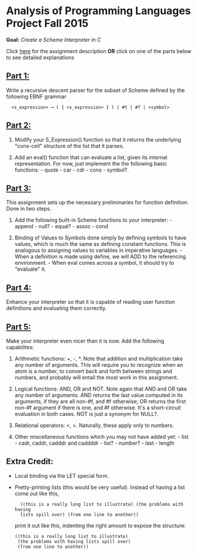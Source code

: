 # Analysis of Programming Languages Project Fall 2015
**Goal:** *Create a Scheme Interpreter in C*

Click [here](http://cs.clarku.edu/~fgreen/courses/cs170/CS170HW/index.html)
for the assignment description **OR** click on one of the parts below to see detailed explanations

## [Part 1:](http://cs.clarku.edu/~fgreen/courses/cs170/CS170HW/CS170Proj1.html) 
  Write a recursive descent parser for the subset of Scheme defined by the following EBNF grammar

      <s_expression> ⟶ ( { <s_expression> } ) | #t | #f | <symbol> 

## [Part 2:](http://cs.clarku.edu/~fgreen/courses/cs170/CS170HW/CS170Proj2.html)
  1. Modify your S_Expression() function so that it returns the underlying "cons-cell" structure of the list that it parses.

  2. Add an eval() function that can evaluate a list, given its internal representation. For now, just implement the the following basic functions: 
    - quote
    - car
    - cdr
    - cons
    - symbol?.

## [Part 3:](http://cs.clarku.edu/~fgreen/courses/cs170/CS170HW/CS170Proj3.html)
This assignment sets up the necessary preliminaries for function definition. Done in two steps.
  1. Add the following built-in Scheme functions to your interpreter:
    - append
    - null?
    - equal?
    - assoc
    - cond
  
  2. Binding of Values to Symbols done simply by defining symbols to have values, which is much the same as defining constant functions. This is analogous to assigning values to variables in imperative languages.
    - When a definition is made using define, we will ADD to the referencing environment.
    - When eval comes across a symbol, it should try to "evaluate" it.

## [Part 4:](http://cs.clarku.edu/~fgreen/courses/cs170/CS170HW/CS170Proj4.html)
  Enhance your interpreter so that it is capable of reading user function definitions and evaluating them correctly.

## [Part 5:](http://cs.clarku.edu/~fgreen/courses/cs170/CS170HW/CS170Proj5.html)
  Make your interpreter even nicer than it is now. Add the following capabilites:
  1. Arithmetic functions: +, -, *. Note that addition and multiplication take any number of arguments. This will require you to recognize when an atom is a number, to convert back and forth between strings and numbers, and probably will entail the most work in this assignment.
  
  2. Logical functions: AND, OR and NOT. Note again that AND and OR take any number of arguments. AND returns the last value computed in its arguments, if they are all non-#f, and #f otherwise; OR returns the first non-#f argument if there is one, and #f otherwise. It's a short-circuit evaluation in both cases. NOT is just a synonym for NULL?.
  
  3. Relational operators: <, >. Naturally, these apply only to numbers.
  
  4. Other miscellaneous functions which you may not have added yet:
    - list
    - cadr, caddr, cadddr and caddddr
    - list?
    - number?
    - last
    - length

## Extra Credit:
+ Local binding via the LET special form. 
+ Pretty-printing lists (this would be very useful). Instead of having a list come out like this,

        ((this is a really long list to illustrate) (the problems with having 
        lists spill over) (from one line to another))

  print it out like this, indenting the right amount to expose the structure:

      ((this is a really long list to illustrate)
       (the problems with having lists spill over)
       (from one line to another))

